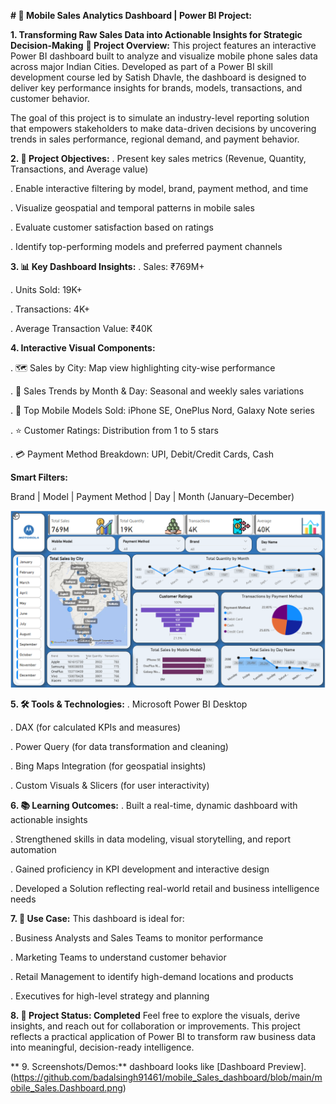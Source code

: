 **# 📱 Mobile Sales Analytics Dashboard | Power BI Project:**



**1. Transforming Raw Sales Data into Actionable Insights for Strategic Decision-Making**
   **🧩 Project Overview:**
   This project features an interactive Power BI dashboard built to analyze and visualize mobile phone sales data across major Indian Cities.
   Developed as part of a Power BI skill development course led by Satish Dhavle, the dashboard is designed to deliver key performance insights for brands,        models, transactions, and customer behavior.

  The goal of this project is to simulate an industry-level reporting solution that empowers stakeholders to make data-driven decisions by uncovering trends in      sales performance, regional demand, and  payment  behavior.






**2. 🎯 Project Objectives:**
   . Present key sales metrics (Revenue, Quantity, Transactions, and Average value)

   . Enable interactive filtering by model, brand, payment method, and time

   . Visualize geospatial and temporal patterns in mobile sales

   . Evaluate customer satisfaction based on ratings

   . Identify top-performing models and preferred payment channels




**3. 📊 Key Dashboard Insights:**
   . Sales: ₹769M+

   . Units Sold: 19K+

   . Transactions: 4K+

   . Average Transaction Value: ₹40K




**4. Interactive Visual Components:**

   . 🗺️ Sales by City: Map view highlighting city-wise performance

   . 📆 Sales Trends by Month & Day: Seasonal and weekly sales variations

   . 📱 Top Mobile Models Sold: iPhone SE, OnePlus Nord, Galaxy Note series

   . ⭐ Customer Ratings: Distribution from 1 to 5 stars

   . 💳 Payment Method Breakdown: UPI, Debit/Credit Cards, Cash

   


**Smart Filters:**

Brand | Model | Payment Method | Day | Month (January–December)



![Image Alt](https://github.com/badalsingh91461/mobile_Sales_dashboard/blob/main/mobile_Sales.Dashboard.png?raw=true)















**5.  🛠 Tools & Technologies:**
   . Microsoft Power BI Desktop

   . DAX (for calculated KPIs and measures)

   . Power Query (for data transformation and cleaning)

   . Bing Maps Integration (for geospatial insights)

   . Custom Visuals & Slicers (for user interactivity)




**6. 📚 Learning Outcomes:**
   . Built a real-time, dynamic dashboard with actionable insights

   . Strengthened skills in data modeling, visual storytelling, and report automation

   . Gained proficiency in KPI development and interactive design

   . Developed a Solution reflecting real-world retail and business intelligence needs



**7.  📌 Use Case:**
    This dashboard is ideal for:

   . Business Analysts and Sales Teams to monitor performance

   . Marketing Teams to understand customer behavior

   . Retail Management to identify high-demand locations and products

   . Executives for high-level strategy and planning
    

**8.  🚀 Project Status: Completed**
  Feel free to explore the visuals, derive insights, and reach out for collaboration or improvements.
This project reflects a practical application of Power BI to transform raw business data into meaningful, decision-ready intelligence.

**
9. Screenshots/Demos:**
     dashboard looks like [Dashboard Preview].(https://github.com/badalsingh91461/mobile_Sales_dashboard/blob/main/mobile_Sales.Dashboard.png)
   
